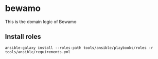 # bewamo

This is the domain logic of Bewamo

## Install roles
```
ansible-galaxy install --roles-path tools/ansible/playbooks/roles -r  tools/ansible/requirements.yml
```
